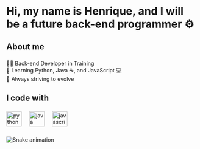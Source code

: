 <h1 align="left">Hi, my name is Henrique, and I will be a future back-end programmer ⚙️</h1>

###

<p align="left"></p>

###

<h2 align="left">About me</h2>

###

<p align="left">👨‍💻 Back-end Developer in Training<br>🐍 Learning Python, Java ☕, and JavaScript 💻<br>🚀 Always striving to evolve</p>

###

<h2 align="left">I code with</h2>

###

<div align="left">
  <img src="https://cdn.jsdelivr.net/gh/devicons/devicon/icons/python/python-original.svg" height="40" alt="python logo"  />
  <img width="12" />
  <img src="https://cdn.jsdelivr.net/gh/devicons/devicon/icons/java/java-original.svg" height="40" alt="java logo"  />
  <img width="12" />
  <img src="https://cdn.jsdelivr.net/gh/devicons/devicon/icons/javascript/javascript-original.svg" height="40" alt="javascript logo"  />
</div>

###

<img src="https://raw.githubusercontent.com/7guedees/7guedees/output/snake.svg" alt="Snake animation" />

###
